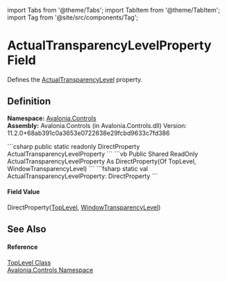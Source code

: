 import Tabs from '@theme/Tabs'; 
import TabItem from '@theme/TabItem'; 
import Tag from '@site/src/components/Tag'; 

# ActualTransparencyLevelProperty Field


Defines the <a href="P_Avalonia_Controls_TopLevel_ActualTransparencyLevel">ActualTransparencyLevel</a> property.



## Definition
**Namespace:** <a href="N_Avalonia_Controls">Avalonia.Controls</a>  
**Assembly:** Avalonia.Controls (in Avalonia.Controls.dll) Version: 11.2.0+68ab391c0a3653e0722638e29fcbd9633c7fd386

<Tabs groupId="api-code-preview">
<TabItem value="csharp" label="C#">
```csharp
public static readonly DirectProperty<TopLevel, WindowTransparencyLevel> ActualTransparencyLevelProperty
```
</TabItem>
<TabItem value="vb" label="VB">
```vb
Public Shared ReadOnly ActualTransparencyLevelProperty As DirectProperty(Of TopLevel, WindowTransparencyLevel)
```
</TabItem>
<TabItem value="fsharp" label="F#">
```fsharp
static val ActualTransparencyLevelProperty: DirectProperty<TopLevel, WindowTransparencyLevel>
```
</TabItem>
</Tabs>



#### Field Value
DirectProperty(<a href="T_Avalonia_Controls_TopLevel">TopLevel</a>, <a href="T_Avalonia_Controls_WindowTransparencyLevel">WindowTransparencyLevel</a>)

## See Also


#### Reference
<a href="T_Avalonia_Controls_TopLevel">TopLevel Class</a>  
<a href="N_Avalonia_Controls">Avalonia.Controls Namespace</a>  
